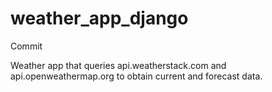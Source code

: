 # weather_app_django
Commit

Weather app that queries api.weatherstack.com and api.openweathermap.org to obtain current and forecast data. 
